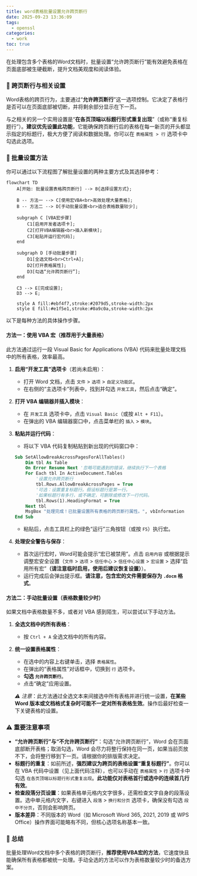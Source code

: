 ```yaml
---
title: word表格批量设置允许跨页断行
date: 2025-09-23 13:36:09
tags:
  - openssl
categories:
  - work
toc: true
---
```


在处理包含多个表格的Word文档时，批量设置“允许跨页断行”能有效避免表格在页面底部被生硬截断，提升文档美观度和阅读体验。

<!-- more -->

### 🧾 跨页断行与相关设置

Word表格的跨页行为，主要通过“**允许跨页断行**”这一选项控制。它决定了表格行是否可以在页面底部被切断，并将剩余部分显示在下一页。

与之相关的另一个实用设置是“**在各页顶端以标题行形式重复出现**”（或称“重复标题行”）。**建议优先设置此功能**，它能确保跨页断行后的表格在每一新页的开头都显示指定的标题行，极大方便了阅读和数据处理。你可以在 `表格属性 > 行` 选项卡中勾选此选项。

### 🔧 批量设置方法

你可以通过以下流程图了解批量设置的两种主要方式及其选择参考：

```mermaid
flowchart TD
    A[开始: 批量设置表格跨页断行] --> B{选择设置方式};
    
    B -- 方法一 --> C[使用宏VBA<br>高效处理大量表格];
    B -- 方法二 --> D[手动批量设置<br>适合表格数量较少];

    subgraph C [VBA宏步骤]
        C1[启用开发者选项卡];
        C2[打开VBA编辑器<br>插入新模块];
        C3[粘贴并运行宏代码];
    end

    subgraph D [手动批量步骤]
        D1[全选文档<br>Ctrl+A];
        D2[打开表格属性];
        D3[勾选“允许跨页断行”];
    end

    C3 --> E[完成设置];
    D3 --> E;

    style A fill:#ebf4f7,stroke:#2079d5,stroke-width:2px
    style E fill:#e1f5e1,stroke:#0a9c0a,stroke-width:2px
```

以下是每种方法的具体操作步骤。

#### 方法一：使用 VBA 宏（推荐用于大量表格）

此方法通过运行一段 Visual Basic for Applications (VBA) 代码来批量处理文档中的所有表格，效率最高。

1.  **启用“开发工具”选项卡**（若尚未启用）：
    *   打开 Word 文档，点击 `文件` > `选项` > `自定义功能区`。
    *   在右侧的“主选项卡”列表中，找到并勾选 `开发工具`，然后点击“确定”。

2.  **打开 VBA 编辑器并插入模块**：
    *   在 `开发工具` 选项卡中，点击 `Visual Basic`（或按 `Alt + F11`）。
    *   在弹出的 VBA 编辑器窗口中，点击菜单栏的 `插入` > `模块`。

3.  **粘贴并运行代码**：
    *   将以下 VBA 代码复制粘贴到新出现的代码窗口中：
    ```vb
    Sub SetAllowBreakAcrossPagesForAllTables()
        Dim tbl As Table
        On Error Resume Next '忽略可能遇到的错误，继续执行下一个表格
        For Each tbl In ActiveDocument.Tables
            '设置允许跨页断行
            tbl.Rows.AllowBreakAcrossPages = True
            '可选：设置重复标题行。假设标题行是第一行。
            '如果标题行有多行，或不确定，可删除或修改下一行代码。
            tbl.Rows(1).HeadingFormat = True
        Next tbl
        MsgBox "处理完成！已批量设置所有表格的跨页断行属性。", vbInformation
    End Sub
    ```
    *   粘贴后，点击工具栏上的绿色“运行”三角按钮（或按 `F5`）执行宏。

4.  **处理安全警告与保存**：
    *   首次运行宏时，Word可能会提示“宏已被禁用”。点击 `启用内容` 或根据提示调整宏安全设置（`文件` > `选项` > `信任中心` > `信任中心设置` > `宏设置` > 选择“启用所有宏”**（请注意临时启用，使用后建议恢复设置）**）。
    *   运行完成后会弹出提示框。**请注意，包含宏的文件需要保存为 `.docm` 格式**。

#### 方法二：手动批量设置（表格数量较少时）

如果文档中表格数量不多，或者对 VBA 感到陌生，可以尝试以下手动方法。

1.  **全选文档中的所有表格**：
    *   按 `Ctrl + A` 全选文档中的所有内容。

2.  **统一设置表格属性**：
    *   在选中的内容上右键单击，选择 `表格属性`。
    *   在弹出的“表格属性”对话框中，切换到 `行` 选项卡。
    *   **勾选 `允许跨页断行`**。
    *   点击“确定”应用设置。

    *⚠️ 注意*：此方法通过全选文本来间接选中所有表格并进行统一设置，**在某些 Word 版本或文档格式复杂时可能不一定对所有表格生效**。操作后最好检查一下关键表格的设置。

### ⚠️ 重要注意事项

*   **“允许跨页断行”与“不允许跨页断行”**：勾选“允许跨页断行”，Word 会在页面底部断开表格；取消勾选，Word 会尽力将整行保持在同一页，如果当前页放不下，会将整行移到下一页。请根据你的排版需求决定。
*   **标题行的重复**：如前所述，**强烈建议为跨页的表格设置“重复标题行”**。你可以在 VBA 代码中设置（见上面代码注释），也可以手动在 `表格属性` > `行` 选项卡中勾选 `在各页顶端以标题行形式重复出现`。**此功能仅对表格首行或选中的连续首几行有效**。
*   **检查段落分页设置**：如果表格单元格内文字很多，还需检查文字自身的段落设置。选中单元格内文字，右键进入 `段落` > `换行和分页` 选项卡，确保没有勾选 `段中不分页`，否则会影响跨页。
*   **版本差异**：不同版本的 Word（如 Microsoft Word 365, 2021, 2019 或 WPS Office）操作界面可能略有不同，但核心选项名称基本一致。

### 💎 总结

批量处理Word文档中多个表格的跨页断行，**推荐使用VBA宏的方法**，它速度快且能确保所有表格都被统一处理。手动全选的方法可以作为表格数量较少时的备选方案。

